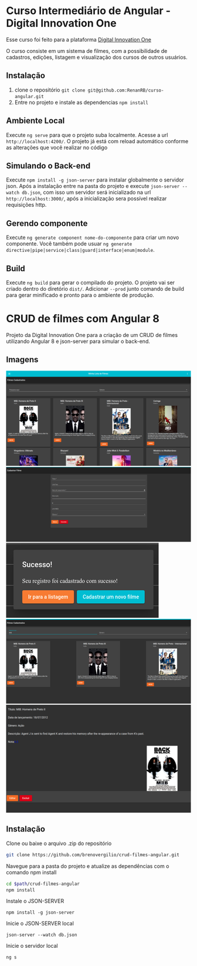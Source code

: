# Curso Intermediário de Angular - Digital Innovation One

Esse curso foi feito para a plataforma [Digital Innovation One](https://digitalinnovation.one/)

O curso consiste em um sistema de filmes, com a possibilidade de cadastros, edições, listagem e visualização dos cursos de outros usuários.

## Instalação

1. clone o repositório `git clone git@github.com:RenanRB/curso-angular.git`
2. Entre no projeto e instale as dependencias `npm install`

## Ambiente Local

Execute `ng serve` para que o projeto suba localmente. Acesse a url `http://localhost:4200/`. O projeto já está com reload automático conforme as alterações que você realizar no código

## Simulando o Back-end

Execute `npm install -g json-server` para instalar globalmente o servidor json. Após a instalação entre na pasta do projeto e execute `json-server --watch db.json`, com isso um servidor será inicializado na url `http://localhost:3000/`, após a inicialização sera possível realizar requisições http.

## Gerendo componente

Execute `ng generate component nome-do-componente` para criar um novo componente. Você também pode usuar `ng generate directive|pipe|service|class|guard|interface|enum|module`.

## Build

Execute `ng build` para gerar o compilado do projeto. O projeto vai ser criado dentro do diretório `dist/`. Adicionar `--prod` junto comando de build para gerar minificado e pronto para o ambiente de produção.

# CRUD de filmes com Angular 8 

Projeto da Digital Innovation One para a criação de um CRUD de filmes utilizando Angular 8 e json-server para simular o back-end.
## Imagens

![incial](./screenshots/main.png)
![cadastro](./screenshots/cad.png)
![confirm](./screenshots/confirm.png)
![pesquisa](./screenshots/search.png)
![view](./screenshots/view.png)

## Instalação

Clone ou baixe o arquivo .zip do repositório

```sh
git clone https://github.com/brenovergilio/crud-filmes-angular.git
```
Navegue para a pasta do projeto e atualize as dependências com o comando npm install

```sh
cd $path/crud-filmes-angular
npm install
```

Instale o JSON-SERVER
```
npm install -g json-server
```

Inicie o JSON-SERVER local

```
json-server --watch db.json
```

Inicie o servidor local
```
ng s
```
